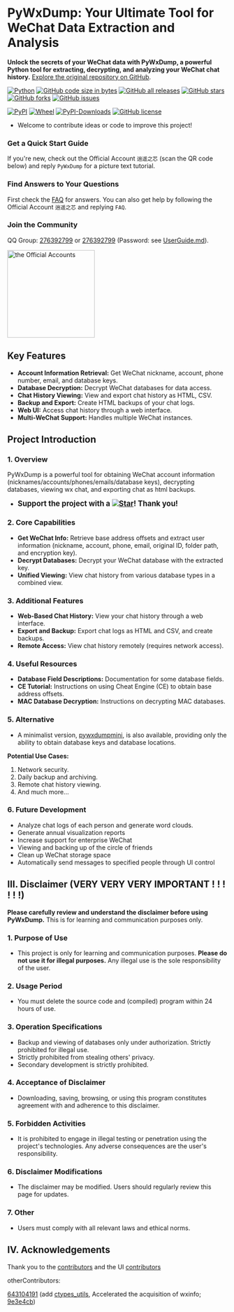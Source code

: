 # PyWxDump: Your Ultimate Tool for WeChat Data Extraction and Analysis

**Unlock the secrets of your WeChat data with PyWxDump, a powerful Python tool for extracting, decrypting, and analyzing your WeChat chat history.**  [Explore the original repository on GitHub](https://github.com/xaoyaoo/PyWxDump).

[![Python](https://img.shields.io/badge/Python-3-blue.svg)](https://www.python.org/)
[![GitHub code size in bytes](https://img.shields.io/github/languages/code-size/xaoyaoo/pywxdump)](https://github.com/xaoyaoo/pywxdump)
[![GitHub all releases](https://img.shields.io/github/downloads/xaoyaoo/pywxdump/total)](https://github.com/xaoyaoo/PyWxDump)
[![GitHub stars](https://img.shields.io/github/stars/xaoyaoo/PyWxDump.svg)](https://github.com/xaoyaoo/PyWxDump)
[![GitHub forks](https://img.shields.io/github/forks/xaoyaoo/PyWxDump.svg)](https://github.com/xaoyaoo/PyWxDump/fork)
[![GitHub issues](https://img.shields.io/github/issues/xaoyaoo/PyWxDump)](https://github.com/xaoyaoo/PyWxDump/issues)

[![PyPI](https://img.shields.io/pypi/v/pywxdump)](https://pypi.org/project/pywxdump/)
[![Wheel](https://img.shields.io/pypi/wheel/pywxdump)](https://pypi.org/project/pywxdump/)
[![PyPI-Downloads](https://img.shields.io/pypi/dm/pywxdump)](https://pypistats.org/packages/pywxdump)
[![GitHub license](https://img.shields.io/pypi/l/pywxdump)](https://github.com/xaoyaoo/PyWxDump/blob/master/LICENSE)

*   Welcome to contribute ideas or code to improve this project!

### Get a Quick Start Guide
If you're new, check out the Official Account `逍遥之芯` (scan the QR code below) and reply `PyWxDump` for a picture text tutorial.

### Find Answers to Your Questions
First check the [FAQ](https://github.com/xaoyaoo/PyWxDump/tree/master/doc/FAQ.md) for answers. You can also get help by following the Official Account `逍遥之芯` and replying `FAQ`.

### Join the Community
QQ Group: [276392799](https://s.xaoyo.top/gOLUDl) or [276392799](https://s.xaoyo.top/bgNcRa) (Password: see [UserGuide.md](https://github.com/xaoyaoo/PyWxDump/tree/master/doc/UserGuide.md)).

<div>
  <img align="" width="200"  src="https://github.com/xaoyaoo/PyWxDump/blob/master/doc/img/qrcode_gh.jpg" alt="the Official Accounts" title="the Official Accounts" height="200"/>
</div>

## Key Features

*   **Account Information Retrieval:** Get WeChat nickname, account, phone number, email, and database keys.
*   **Database Decryption:** Decrypt WeChat databases for data access.
*   **Chat History Viewing:** View and export chat history as HTML, CSV.
*   **Backup and Export:**  Create HTML backups of your chat logs.
*   **Web UI:** Access chat history through a web interface.
*   **Multi-WeChat Support:** Handles multiple WeChat instances.

## Project Introduction

### 1. Overview
PyWxDump is a powerful tool for obtaining WeChat account information (nicknames/accounts/phones/emails/database keys), decrypting databases, viewing wx chat, and exporting chat as html backups.

*   **<big>Support the project with a [![Star](https://img.shields.io/github/stars/xaoyaoo/PyWxDump.svg?style=social&label=Star)](https://github.com/xaoyaoo/PyWxDump/)!  Thank you! </big>**

### 2. Core Capabilities

*   **Get WeChat Info:** Retrieve base address offsets and extract user information (nickname, account, phone, email, original ID, folder path, and encryption key).
*   **Decrypt Databases:** Decrypt your WeChat database with the extracted key.
*   **Unified Viewing:** View chat history from various database types in a combined view.

### 3. Additional Features

*   **Web-Based Chat History:** View your chat history through a web interface.
*   **Export and Backup:** Export chat logs as HTML and CSV, and create backups.
*   **Remote Access:** View chat history remotely (requires network access).

### 4. Useful Resources

*   **Database Field Descriptions:** Documentation for some database fields.
*   **CE Tutorial:** Instructions on using Cheat Engine (CE) to obtain base address offsets.
*   **MAC Database Decryption:** Instructions on decrypting MAC databases.

### 5. Alternative
*   A minimalist version, [pywxdumpmini](https://github.com/xaoyaoo/pywxdumpmini), is also available, providing only the ability to obtain database keys and database locations.

**Potential Use Cases:**

1.  Network security.
2.  Daily backup and archiving.
3.  Remote chat history viewing.
4.  And much more...

### 6. Future Development
*   Analyze chat logs of each person and generate word clouds.
*   Generate annual visualization reports
*   Increase support for enterprise WeChat
*   Viewing and backing up of the circle of friends
*   Clean up WeChat storage space
*   Automatically send messages to specified people through UI control

## Ⅲ. Disclaimer (VERY VERY VERY IMPORTANT ! ! ! ! ! !)

**Please carefully review and understand the disclaimer before using PyWxDump.**  This is for learning and communication purposes only.

### 1. Purpose of Use
*   This project is only for learning and communication purposes. **Please do not use it for illegal purposes.** Any illegal use is the sole responsibility of the user.

### 2. Usage Period
*   You must delete the source code and (compiled) program within 24 hours of use.

### 3. Operation Specifications
*   Backup and viewing of databases only under authorization.  Strictly prohibited for illegal use.
*   Strictly prohibited from stealing others' privacy.
*   Secondary development is strictly prohibited.

### 4. Acceptance of Disclaimer
*   Downloading, saving, browsing, or using this program constitutes agreement with and adherence to this disclaimer.

### 5. Forbidden Activities
*   It is prohibited to engage in illegal testing or penetration using the project's technologies. Any adverse consequences are the user's responsibility.

### 6. Disclaimer Modifications
*   The disclaimer may be modified.  Users should regularly review this page for updates.

### 7. Other
*   Users must comply with all relevant laws and ethical norms.

## Ⅳ. Acknowledgements

Thank you to the [contributors](https://github.com/xaoyaoo/PyWxDump/graphs/contributors) and the UI [contributors](https://github.com/xaoyaoo/wxdump_web/graphs/contributors)

otherContributors:

[643104191](https://github.com/643104191) (add [ctypes_utils](https://github.com/xaoyaoo/PyWxDump/blob/9e3e4cb5aec2b9b445c8283d61c58863f4129c6e/pywxdump/wx_info/ctypes_utils.py), Accelerated the acquisition of wxinfo; [9e3e4cb](https://github.com/xaoyaoo/PyWxDump/commit/9e3e4cb5aec2b9b445c8283d61c58863f4129c6e))